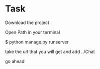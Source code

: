 # Task

Download the project 

Open Path in your terminal 

$ python manage.py runserver 

take the url that you will get and add ../Chat 

go ahead 
